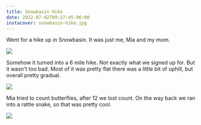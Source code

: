 ```yaml
---
title: Snowbasin Hike
date: 2022-07-02T09:27:45-06:00
instacover: snowbasin-hike.jpg
---
```


Went for a hike up in Snowbasin. 
It was just me, Mia and my mom.

![](1.jpg)

Somehow it turned into a 6 mile hike. 
Not exactly what we signed up for. 
But it wasn't too bad. 
Most of it was pretty flat there was a little bit of uphill, but overall pretty gradual.

![](2.jpg)

Mia tried to count butterflies, after 12 we lost count.
On the way back we ran into a rattle snake, so that was pretty cool.

![](3.jpg)

